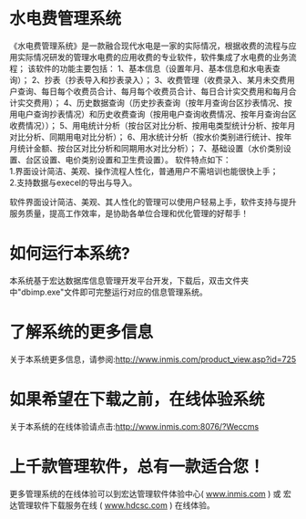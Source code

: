 # 水电费管理系统

《水电费管理系统》是一款融合现代水电是一家的实际情况，根据收费的流程与应用实际情况研发的管理水电费的应用收费的专业软件，软件集成了水电费的业务流程；
该软件的功能主要包括：
1、基本信息（设置年月、基本信息和水电表查询）；
2、抄表（抄表导入和抄表录入）；
3、收费管理（收费录入、某月未交费用户查询、每日每个收费员合计、每月每个收费员合计、每日合计实交费用和每月合计实交费用）；
4、历史数据查询（历史抄表查询（按年月查询台区抄表情况、按用电户查询抄表情况）和历史收费查询（按用电户查询收费情况、按年月查询台区收费情况））；
5、用电统计分析（按台区对比分析、按用电类型统计分析、按年月对比分析、同期用电对比分析）；
6、用水统计分析（按水价类别进行统计、按年月统计金额、按台区对比分析和同期用水对比分析）；
7、基础设置（水价类别设置、台区设置、电价类别设置和卫生费设置）。
软件特点如下：   
    1.界面设计简洁、美观、操作流程人性化，普通用户不需培训也能很快上手；  
    2.支持数据与execel的导出与导入。

软件界面设计简洁、美观、其人性化的管理可以使用户轻易上手，软件支持与提升服务质量，提高工作效率，是协助各单位合理和优化管理的好帮手！



# 如何运行本系统?

本系统基于宏达数据库信息管理开发平台开发，下载后，双击文件夹中"dbimp.exe"文件即可完整运行对应的信息管理系统。

# 了解系统的更多信息

关于本系统更多信息，请参阅:http://www.inmis.com/product_view.asp?id=725

# 如果希望在下载之前，在线体验系统

关于本系统的在线体验请点击:http://www.inmis.com:8076/?Weccms

# 上千款管理软件，总有一款适合您！

更多管理系统的在线体验可以到宏达管理软件体验中心( www.inmis.com ) 或 宏达管理软件下载服务在线 ( www.hdcsc.com ) 在线体验。

